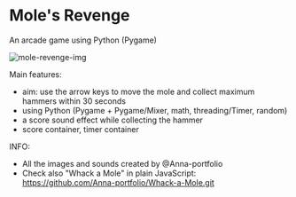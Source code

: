 # Mole's Revenge
An arcade game using Python (Pygame)


![mole-revenge-img](https://user-images.githubusercontent.com/75646880/109959050-41504000-7ce7-11eb-9e48-8cb779be7b9a.png)

Main features:
- aim: use the arrow keys to move the mole and collect maximum hammers within 30 seconds
- using Python (Pygame + Pygame/Mixer, math, threading/Timer, random)
- a score sound effect while collecting the hammer
- score container, timer container


INFO: 
- All the images and sounds created by @Anna-portfolio
- Check also "Whack a Mole" in plain JavaScript: https://github.com/Anna-portfolio/Whack-a-Mole.git
